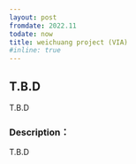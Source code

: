```yaml
---
layout: post
fromdate: 2022.11
todate: now 
title: weichuang project (VIA)
#inline: true
---
```

## T.B.D

T.B.D

### Description：

T.B.D
